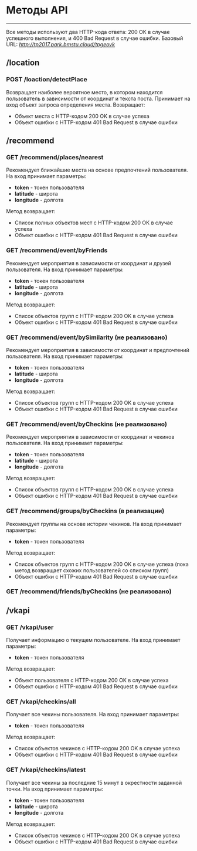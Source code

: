 # Методы API
---

Все методы используют два HTTP-кода ответа: 200 OK в случае успешного выполнения, и 400 Bad Request в случае ошибки.
Базовый URL: *http://tp2017.park.bmstu.cloud/tpgeovk*

## /location

### POST /loaction/detectPlace

Возвращает наиболее вероятное место, в котором находится пользователь в зависимости от координат и текста поста. Принимает на вход объект запроса определения места. Возвращает:
 - Объект места с HTTP-кодом 200 OK  в случае успеха
 - Объект ошибки с HTTP-кодом 401 Bad Request в случае ошибки

## /recommend

### GET /recommend/places/nearest
Рекомендует ближайшие места на основе предпочтений пользователя. На вход принимает параметры:
 - **token** - токен пользователя
 - **latitude** - широта
 - **longitude** - долгота

Метод возвращает:
 - Список полных объектов мест с HTTP-кодом 200 OK  в случае успеха
 - Объект ошибки с HTTP-кодом 401 Bad Request в случае ошибки

### GET /recommend/event/byFriends
Рекомендует мероприятия в зависимости от координат и друзей пользователя. На вход принимает параметры:
 - **token** - токен пользователя
 - **latitude** - широта
 - **longitude** - долгота

Метод возвращает:
 - Список объектов групп с HTTP-кодом 200 OK  в случае успеха
 - Объект ошибки с HTTP-кодом 401 Bad Request в случае ошибки

### GET /recommend/event/bySimilarity (не реализовано)
Рекомендует мероприятия в зависимости от координат и предпочтений пользователя. На вход принимает параметры:
 - **token** - токен пользователя
 - **latitude** - широта
 - **longitude** - долгота

Метод возвращает:
 - Список объектов групп с HTTP-кодом 200 OK  в случае успеха
 - Объект ошибки с HTTP-кодом 401 Bad Request в случае ошибки

### GET /recommend/event/byCheckins (не реализовано)
Рекомендует мероприятия в зависимости от координат и чекинов пользователя. На вход принимает параметры:
 - **token** - токен пользователя
 - **latitude** - широта
 - **longitude** - долгота

Метод возвращает:
 - Список объектов групп с HTTP-кодом 200 OK  в случае успеха
 - Объект ошибки с HTTP-кодом 401 Bad Request в случае ошибки

### GET /recommend/groups/byCheckins (в реализации)
Рекомендует группы на основе истории чекинов. На вход принимает параметры:
 - **token** - токен пользователя

Метод возвращает:
 - Список объектов групп с HTTP-кодом 200 OK  в случае успеха (пока метод возвращает схожих пользователей со списком групп)
 - Объект ошибки с HTTP-кодом 401 Bad Request в случае ошибки

### GET /recommend/friends/byCheckins (не реализовано)

## /vkapi

### GET /vkapi/user
Получает информацию о текущем пользователе. На вход принимает параметры:
 - **token** - токен пользователя

Метод возвращает:
 - Объект пользователя с HTTP-кодом 200 OK  в случае успеха
 - Объект ошибки с HTTP-кодом 401 Bad Request в случае ошибки

### GET /vkapi/checkins/all
Получает все чекины пользователя. На вход принимает параметры:
 - **token** - токен пользователя

Метод возвращает:
 - Список объектов чекинов с HTTP-кодом 200 OK  в случае успеха
 - Объект ошибки с HTTP-кодом 401 Bad Request в случае ошибки

### GET /vkapi/checkins/latest
Получает все чекины за последние 15 минут в окрестности заданной точки. На вход принимает параметры:
 - **token** - токен пользователя
 - **latitude** - широта
 - **longitude** - долгота

Метод возвращает:
 - Список объектов чекинов с HTTP-кодом 200 OK  в случае успеха
 - Объект ошибки с HTTP-кодом 401 Bad Request в случае ошибки